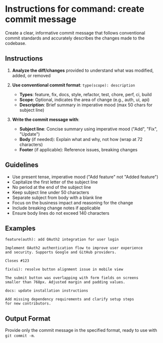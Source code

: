 # Instructions for command: create commit message

<task>
Create a clear, informative commit message that follows conventional commit standards and accurately describes the changes made to the codebase.
</task>

## Instructions
1. **Analyze the diff/changes** provided to understand what was modified, added, or removed
2. **Use conventional commit format**: `type(scope): description`
   - **Types**: feature, fix, docs, style, refactor, test, chore, perf, ci, build
   - **Scope**: Optional, indicates the area of change (e.g., auth, ui, api)
   - **Description**: Brief summary in imperative mood (max 50 chars for subject line)

3. **Write the commit message with**:
   - **Subject line**: Concise summary using imperative mood ("Add", "Fix", "Update")
   - **Body** (if needed): Explain what and why, not how (wrap at 72 characters)
   - **Footer** (if applicable): Reference issues, breaking changes

## Guidelines
- Use present tense, imperative mood ("Add feature" not "Added feature")
- Capitalize the first letter of the subject line
- No period at the end of the subject line
- Keep subject line under 50 characters
- Separate subject from body with a blank line
- Focus on the business impact and reasoning for the change
- Include breaking change notes if applicable
- Ensure body lines do not exceed 140 characters

## Examples
```
feature(auth): add OAuth2 integration for user login

Implement OAuth2 authentication flow to improve user experience
and security. Supports Google and GitHub providers.

Closes #123
```

```
fix(ui): resolve button alignment issue in mobile view

The submit button was overlapping with form fields on screens
smaller than 768px. Adjusted margin and padding values.
```

```
docs: update installation instructions

Add missing dependency requirements and clarify setup steps
for new contributors.
```

## Output Format
Provide only the commit message in the specified format, ready to use with `git commit -m`.
